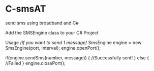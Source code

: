 # C-smsAT
send sms using broadband and C#

Add the SMSEngine class to your C# Project

Usage
/*If you want to send 1 message*/
SmsEngine engine = new SmsEngine(port, interval);
engine.openPort();

if(engine.sendSms(number, message))
{
//Successfully sent!
}
else
{
//Failed
}
engine.closePort();





